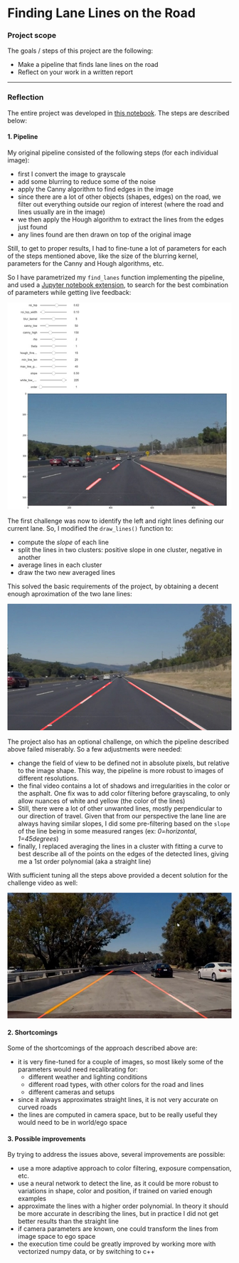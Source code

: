 # Finding Lane Lines on the Road 

### Project scope

The goals / steps of this project are the following:
* Make a pipeline that finds lane lines on the road
* Reflect on your work in a written report

---
### Reflection
The entire project was developed in [this notebook](P1.ipynb). The steps are described below:

#### 1. Pipeline

My original pipeline consisted of the following steps (for each individual image):
 * first I convert the image to grayscale
 * add some blurring to reduce some of the noise
 * apply the Canny algorithm to find edges in the image
 * since there are a lot of other objects (shapes, edges) on the road, 
   we filter out everything outside our region of interest 
   (where the road and lines usually are in the image)
 * we then apply the Hough algorithm to extract the lines from the edges just found
 * any lines found are then drawn on top of the original image

Still, to get to proper results, I had to fine-tune a lot of parameters for each of the steps mentioned above,
like the size of the blurring kernel, parameters for the Canny and Hough algorithms, etc.

So I have parametrized my `find_lanes` function implementing the pipeline, and used a [Jupyter notebook extension](https://ipywidgets.readthedocs.io/en/latest/examples/Widget%20List.html),
to search for the best combination of parameters while getting live feedback:

![widget](./widget.jpg)

The first challenge was now to identify the left and right lines defining our current lane.
So, I modified the `draw_lines()` function to:
 * compute the *slope* of each line
 * split the lines in two clusters: positive slope in one cluster, negative in another
 * average lines in each cluster
 * draw the two new averaged lines

This solved the basic requirements of the project, by obtaining a decent enough aproximation of the two lane lines:

![pipeline1](./test_images_output/solidWhiteRight.jpg)

The project also has an optional challenge, on which the pipeline described above failed miserably.
So a few adjustments were needed:
* change the field of view to be defined not in absolute pixels, but relative to the image shape.
  This way, the pipeline is more robust to images of different resolutions.
* the final video contains a lot of shadows and irregularities in the color or the asphalt.
  One fix was to add color filtering before grayscaling, to only allow nuances of white and yellow (the color of the lines)
* Still, there were a lot of other unwanted lines, mostly perpendicular to our direction of travel.
  Given that from our perspective the lane line are always having similar slopes, 
  I did some pre-filtering based on the `slope` of the line being in some measured ranges (ex: *0=horizontal*, *1=45degrees*) 
* finally, I replaced averaging the lines in a cluster with fitting a curve 
  to best describe all of the points on the edges of the detected lines, giving me a 1st order polynomial (aka a straight line)

With sufficient tuning all the steps above provided a decent solution for the challenge video as well:

![challenge](./challenge.jpg)


#### 2. Shortcomings

Some of the shortcomings of the approach described above are:
 * it is very fine-tuned for a couple of images, so most likely some of the parameters would need recalibrating for:
    * different weather and lighting conditions
    * different road types, with other colors for the road and lines
    * different cameras and setups
 * since it always approximates straight lines, it is not very accurate on curved roads
 * the lines are computed in camera space, but to be really useful they would need to be in world/ego space


#### 3. Possible improvements

By trying to address the issues above, several improvements are possible:
 * use a more adaptive approach to color filtering, exposure compensation, etc. 
 * use a neural network to detect the line, as it could be more robust to variations in shape, color and position, 
   if trained on varied enough examples
 * approximate the lines with a higher order polynomial. In theory it should be more accurate in describing the lines, 
   but in practice I did not get better results than the straight line
 * if camera parameters are known, one could transform the lines from image space to ego space
 * the execution time could be greatly improved by working more with vectorized numpy data, or by switching to c++    